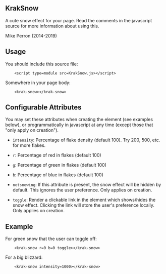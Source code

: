 KrakSnow
--------

A cute snow effect for your page. Read the comments in the javascript
source for more information about using this.

Mike Perron (2014-2019)

Usage
-----

You should include this source file:
```
	<script type=module src=KrakSnow.js></script>
```

Somewhere in your page body:
```
	<krak-snow></krak-snow>
```


Configurable Attributes
-----------------------

You may set these attributes when creating the element (see examples below), or
programmatically in javascript at any time (except those that "only apply on
creation").

- `intensity`: Percentage of flake density (default 100). Try 200, 500, etc. for more flakes.

- `r`: Percentage of red in flakes (default 100)
- `g`: Percentage of green in flakes (default 100)
- `b`: Percentage of blue in flakes (default 100)

- `notsnowing`: If this attribute is present, the snow effect will be hidden by default. This ignores the user preference. Only applies on creation.

- `toggle`: Render a clickable link in the <krak-snow> element which shows/hides the snow effect. Clicking the link will store the user's preference locally. Only applies on creation.


Example
-------

For green snow that the user can toggle off:

```
	<krak-snow r=0 b=0 toggle></krak-snow>
```

For a big blizzard:
```
	<krak-snow intensity=1000></krak-snow>
```
